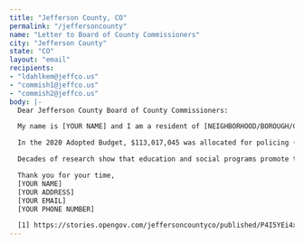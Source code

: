 ```yaml
---
title: "Jefferson County, CO"
permalink: "/jeffersoncounty"
name: "Letter to Board of County Commissioners"
city: "Jefferson County"
state: "CO"
layout: "email"
recipients:
- "ldahlkem@jeffco.us"
- "commish1@jeffco.us"
- "commish2@jeffco.us"
body: |-
  Dear Jefferson County Board of County Commissioners:

  My name is [YOUR NAME] and I am a resident of [NEIGHBORHOOD/BOROUGH/CITY]. I am writing to demand a reallocation of funding from the Jefferson County Sheriff’s Department to social and public programming for our communities. With record unemployment and a seemingly intractable pattern of abuse and unequal treatment by police, our county needs a budget that adequately and effectively meets the needs of at-risk JeffCo residents.

  In the 2020 Adopted Budget, $113,017,045 was allocated for policing (18.7% of the general fund budget). This is in addition to separate funding for city police departments, such as Golden (police budget of $10,734,451) [1]. Meanwhile, only $98,988,725 was allocated for public health and human services combined, an expansive category covering health, housing stability, economic development, and more. The disproportionate budget allocated to policing in our county is unacceptable. I demand that the Board remedy this gross disparity by adopting a budget that supports social equity in our community.

  Decades of research show that education and social programs promote the safety of a city more effectively than policing. I urge you to advocate for a meaningful reallocation of the city's expenditures: away from policing, and towards social programs and resources that support housing, jobs, education, health care, child care, and other critical community needs.

  Thank you for your time,
  [YOUR NAME]
  [YOUR ADDRESS]
  [YOUR EMAIL]
  [YOUR PHONE NUMBER]

  [1] https://stories.opengov.com/jeffersoncountyco/published/P4I5YEi4x
---
```


